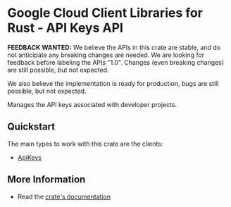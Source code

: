 # Google Cloud Client Libraries for Rust - API Keys API

<!-- Code generated by sidekick. DO NOT EDIT. -->

**FEEDBACK WANTED:** We believe the APIs in this crate are stable, and
do not anticipate any breaking changes are needed. We are looking for
feedback before labeling the APIs "1.0". Changes (even breaking changes)
are still possible, but not expected.

We also believe the implementation is ready for production, bugs are
still possible, but not expected.

Manages the API keys associated with developer projects.

## Quickstart

The main types to work with this crate are the clients:

- [ApiKeys]

## More Information

- Read the [crate's documentation](https://docs.rs/google-cloud-apikeys-v2/latest/google-cloud-apikeys-v2)

[ApiKeys]: https://docs.rs/google-cloud-apikeys-v2/latest/google_cloud_apikeys_v2/client/struct.ApiKeys.html
